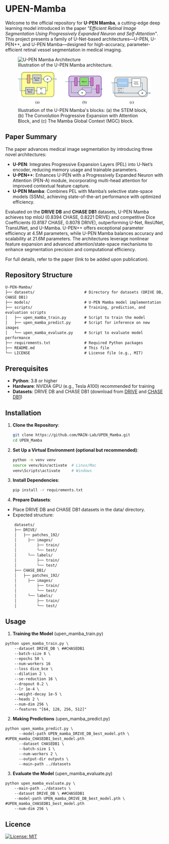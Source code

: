 # UPEN-Mamba
Welcome to the official repository for **U-PEN Mamba**, a cutting-edge deep learning model introduced in the paper *"Efficient Retinal Image Segmentation Using Progressively Expanded Neuron and Self-Attention"*. This project presents a family of U-Net-based architectures—U-PEN, U-PEN++, and U-PEN Mamba—designed for high-accuracy, parameter-efficient retinal vessel segmentation in medical imaging.


<p align="center">
  <figure>
    <img width="600" src="images/UPEN_mamba.png" alt="U-PEN Mamba Architecture">
    <figcaption>Illustration of the U-PEN Mamba architecture.</figcaption>
  </figure>
</p>

<p align="center">
  <figure>
    <img width="600" src="images/UPEN_mamba_support.png" alt="U-PEN Mamba blocks">
    <figcaption>Illustration of the U-PEN Mamba's blocks: (a) the STEM block, (b) The Convolution Progressive Expansion with Attention Block, and (c) The Mamba Global Context (MGC) block.</figcaption>
  </figure>
</p>


## Paper Summary

The paper advances medical image segmentation by introducing three novel architectures:
- **U-PEN**: Integrates Progressive Expansion Layers (PEL) into U-Net’s encoder, reducing memory usage and trainable parameters.
- **U-PEN++**: Enhances U-PEN with a Progressively Expanded Neuron with Attention (PEN-A) module, incorporating multi-head attention for improved contextual feature capture.
- **U-PEN Mamba**: Combines PEL with Mamba’s selective state-space models (SSMs), achieving state-of-the-art performance with optimized efficiency.

Evaluated on the **DRIVE DB** and **CHASE DB1** datasets, U-PEN Mamba achieves top mIoU (0.8394 CHASE, 0.8221 DRIVE) and competitive Dice Coefficients (0.8187 CHASE, 0.8078 DRIVE), outperforming U-Net, ResUNet, TransUNet, and U-Mamba. U-PEN++ offers exceptional parameter efficiency at 4.5M parameters, while U-PEN Mamba balances accuracy and scalability at 21.6M parameters. The architectures leverage nonlinear feature expansion and advanced attention/state-space mechanisms to enhance segmentation precision and computational efficiency.

For full details, refer to the paper (link to be added upon publication).

## Repository Structure
```
U-PEN-Mamba/
├── datasets/                      # Directory for datasets (DRIVE DB, CHASE DB1)
├── models/                        # U-PEN Mamba model implementation
├── scripts/                       # Training, prediction, and evaluation scripts
│   ├── upen_mamba_train.py        # Script to train the model
│   ├── upen_mamba_predict.py      # Script for inference on new images
│   └── upen_mamba_evaluate.py     # Script to evaluate model performance
├── requirements.txt               # Required Python packages
├── README.md                      # This file
└── LICENSE                        # License file (e.g., MIT)
```


## Prerequisites

- **Python**: 3.8 or higher
- **Hardware**: NVIDIA GPU (e.g., Tesla A100) recommended for training
- **Datasets**: DRIVE DB and CHASE DB1 (download from [DRIVE](https://drive.grand-challenge.org/) and [CHASE DB1](https://blogs.kingston.ac.uk/retinal/chasedb1/))

## Installation

1. **Clone the Repository**:
   ```bash
   git clone https://github.com/MAIN-Lab/UPEN_Mamba.git
   cd UPEN_Mamba

    ```

2. **Set Up a Virtual Environment (optional but recommended)**:
   ```bash
   python -m venv venv
   source venv/bin/activate  # Linux/Mac
   venv\Scripts\activate     # Windows

    ```
3. **Install Dependencies**:
   ```bash
   pip install -r requirements.txt

    ```

4. **Prepare Datasets**:
* Place DRIVE DB and CHASE DB1 datasets in the data/ directory.
* Expected structure:
```
    datasets/
    ├── DRIVE/
    │   ├── patches_192/
    │     ├── images/
    │         ├── train/
    │         └── test/
    │     └── labels/
    │         ├── train/
    │         └── test/
    ├── CHASE_DB1/
    │   ├── patches_192/
    │     ├── images/
    │         ├── train/
    │         └── test/
    │     └── labels/
    │         ├── train/
    │         └── test/
```

## Usage
1. **Training the Model** (upen_mamba_train.py)
```
python upen_mamba_train.py \
    --dataset DRIVE_DB \ ##CHASEDB1
    --batch-size 8 \
    --epochs 50 \
    --num-workers 16
    --loss dice_bce \
    --dilation 2 \
    --se-reduction 16 \
    --dropout 0.2 \
    --lr 1e-4 \
    --weight-decay 1e-5 \
    --heads 2 \
    --num-dim 256 \
    --features "[64, 128, 256, 512]"
```

2. **Making Predictions** (upen_mamba_predict.py)
```
python upen_mamba_predict.py \
      --model-path UPEN_mamba_DRIVE_DB_best_model.pth \ #UPEN_mamba_CHASEDB1_best_model.pth
      --dataset CHASEDB1 \
      --batch-size 1 \
      --num-workers 2 \
      --output-dir outputs \
      --main-path ../datasets
```

3. **Evaluate the Model** (upen_mamba_evaluate.py)
```
python upen_mamba_evaluate.py \
    --main-path ../datasets \
    --dataset DRIVE_DB \ ##CHASEDB1
    --model-path UPEN_mamba_DRIVE_DB_best_model.pth \ #UPEN_mamba_CHASEDB1_best_model.pth
    --num-dim 256 \
```




## Licence
[![License: MIT](https://img.shields.io/badge/License-MIT-yellow.svg)](https://opensource.org/licenses/MIT)
